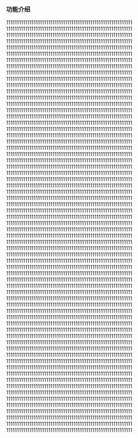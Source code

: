 
### 功能介绍

111111111111111111111111111111111111111111111111111111111111
111111111111111111111111111111111111111111111111111111111111
111111111111111111111111111111111111111111111111111111111111
111111111111111111111111111111111111111111111111111111111111
111111111111111111111111111111111111111111111111111111111111
111111111111111111111111111111111111111111111111111111111111
111111111111111111111111111111111111111111111111111111111111
111111111111111111111111111111111111111111111111111111111111
111111111111111111111111111111111111111111111111111111111111
111111111111111111111111111111111111111111111111111111111111
111111111111111111111111111111111111111111111111111111111111
111111111111111111111111111111111111111111111111111111111111
111111111111111111111111111111111111111111111111111111111111
111111111111111111111111111111111111111111111111111111111111
111111111111111111111111111111111111111111111111111111111111
111111111111111111111111111111111111111111111111111111111111
111111111111111111111111111111111111111111111111111111111111
111111111111111111111111111111111111111111111111111111111111
111111111111111111111111111111111111111111111111111111111111
111111111111111111111111111111111111111111111111111111111111
111111111111111111111111111111111111111111111111111111111111
111111111111111111111111111111111111111111111111111111111111
111111111111111111111111111111111111111111111111111111111111
111111111111111111111111111111111111111111111111111111111111
111111111111111111111111111111111111111111111111111111111111
111111111111111111111111111111111111111111111111111111111111
111111111111111111111111111111111111111111111111111111111111
111111111111111111111111111111111111111111111111111111111111
111111111111111111111111111111111111111111111111111111111111
111111111111111111111111111111111111111111111111111111111111
111111111111111111111111111111111111111111111111111111111111
111111111111111111111111111111111111111111111111111111111111
111111111111111111111111111111111111111111111111111111111111
111111111111111111111111111111111111111111111111111111111111
111111111111111111111111111111111111111111111111111111111111
111111111111111111111111111111111111111111111111111111111111
111111111111111111111111111111111111111111111111111111111111
111111111111111111111111111111111111111111111111111111111111
111111111111111111111111111111111111111111111111111111111111
111111111111111111111111111111111111111111111111111111111111
111111111111111111111111111111111111111111111111111111111111
111111111111111111111111111111111111111111111111111111111111
111111111111111111111111111111111111111111111111111111111111
111111111111111111111111111111111111111111111111111111111111
111111111111111111111111111111111111111111111111111111111111
111111111111111111111111111111111111111111111111111111111111
111111111111111111111111111111111111111111111111111111111111
111111111111111111111111111111111111111111111111111111111111
111111111111111111111111111111111111111111111111111111111111
111111111111111111111111111111111111111111111111111111111111
111111111111111111111111111111111111111111111111111111111111
111111111111111111111111111111111111111111111111111111111111
111111111111111111111111111111111111111111111111111111111111
111111111111111111111111111111111111111111111111111111111111
111111111111111111111111111111111111111111111111111111111111
111111111111111111111111111111111111111111111111111111111111
111111111111111111111111111111111111111111111111111111111111
111111111111111111111111111111111111111111111111111111111111
111111111111111111111111111111111111111111111111111111111111
111111111111111111111111111111111111111111111111111111111111
111111111111111111111111111111111111111111111111111111111111
111111111111111111111111111111111111111111111111111111111111
111111111111111111111111111111111111111111111111111111111111
111111111111111111111111111111111111111111111111111111111111
111111111111111111111111111111111111111111111111111111111111
111111111111111111111111111111111111111111111111111111111111
